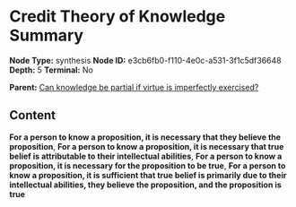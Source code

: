 # Credit Theory of Knowledge Summary

**Node Type:** synthesis
**Node ID:** e3cb6fb0-f110-4e0c-a531-3f1c5df36648
**Depth:** 5
**Terminal:** No

**Parent:** [Can knowledge be partial if virtue is imperfectly exercised?](can-knowledge-be-partial-if-virtue-is-imperfectly-exercised-antithesis-2f991d7a-d7d0-491e-87b8-ace50ef1cfc5.md)

## Content

**For a person to know a proposition, it is necessary that they believe the proposition**, **For a person to know a proposition, it is necessary that true belief is attributable to their intellectual abilities**, **For a person to know a proposition, it is necessary for the proposition to be true**, **For a person to know a proposition, it is sufficient that true belief is primarily due to their intellectual abilities, they believe the proposition, and the proposition is true**
